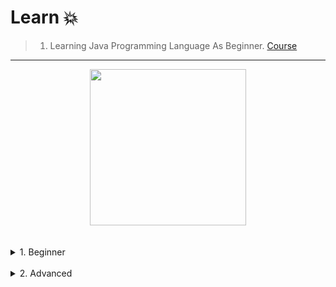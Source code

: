 # Learn 💥

> 1) Learning Java Programming Language As Beginner. [Course](https://www.udemy.com/course/java-for-beginners-in-arabic-2023/)
---

<div align="center">
<!-- Title: -->
  <a href="https://www.udemy.com/course/java-for-beginners-in-arabic-2023/">
    <img src="https://github.com/DevIA3kl/other/blob/master/more/Udemy_Java.png" height="250">
  </a>
  </div>
<br><br>
<details>
<summary>
1. Beginner
<br><br>
</summary>
  
<details>
<summary>Section 1</summary><br>

  - [know basics](Beginner/Lectures/0/)
  - [Basic Input And Output](Beginner/Lectures/1/)
  - [Variables And Basic Data Types](Beginner/Lectures/2/)
  - [Const](Beginner/Lectures/3/)
  - [Namespaces](Beginner/Lectures/4/)
  - [Typedef And Type Aliases](Beginner/Lectures/5/)
  - [Arithmetic Operators](Beginner/Lectures/6/)
  - [Type Conversion](Beginner/Lectures/7/)
  - [User Input](Beginner/Lectures/8/)
  - [Useful Math-Related Functions](Beginner/Lectures/9/)
  - [Calculates the Hypotenuse](Beginner/Lectures/10/)
  - [If Statments](Beginner/Lectures/11/)
  - [Switches](Beginner/Lectures/12/)
  - [Console Calculator Program](Beginner/Lectures/13/)
</details>

<details>
<summary>Section 2</summary><br>

  - [Ternary Operator](Beginner/Lectures/14/)
  - [Logical Operators](Beginner/Lectures/15/)
  - [Temperature Conversion Program](Beginner/Lectures/16/)
  - [Useful String Methods](Beginner/Lectures/17/)
  - [While Loops](Beginner/Lectures/18/)
  - [Do While Loops](Beginner/Lectures/19/)
  - [For Loops](Beginner/Lectures/20/)
  - [Break And Continue](Beginner/Lectures/21/)
  - [Nested Loops](Beginner/Lectures/22/)
  - [Random Number Generator](Beginner/Lectures/23/)
  - [Random Event Generator](Beginner/Lectures/24/)
  - [Number Guessing Game](Beginner/Lectures/25/)
  - [User defined Functions](Beginner/Lectures/26/)
  - [Return Keyword](Beginner/Lectures/27/)
  - [Overloaded Functions](Beginner/Lectures/28/)
  - [Variable Scope](Beginner/Lectures/29/)
  - [Banking Practice Program](Beginner/Lectures/30/)
  
</details>

<details>
<summary>Section 3</summary><br>

  - [Rock Paper Scissors Game](Beginner/Lectures/31/)
  - [Arrays](Beginner/Lectures/32/)
  - [Sizeof() Operator](Beginner/Lectures/33/)
  - [Iterate Over An Array](Beginner/Lectures/34/)
  - [Foreach Loop](Beginner/Lectures/35/)
  - [Map](Beginner/Lectures/36/)
  - [Pass Array to a Function](Beginner/Lectures/37/)
  - [Search an Array For an Element](Beginner/Lectures/38/)
  - [Sort an Array](Beginner/Lectures/39/)
</details>

<details>
<summary>Section 4</summary><br>

  - [fill() Function](Beginner/Lectures/40/)
  - [User Input to Fill an Array](Beginner/Lectures/41/)
  - [Multidimensional Arrays](Beginner/Lectures/42/)
  - [Quiz Game](Beginner/Lectures/43/)
  - [Memory Adresses](Beginner/Lectures/44/)
  - [Pass by VALUE vs Pass by REFERENCE](Beginner/Lectures/45/)

</details>  
  

<details>
<summary>Section 5</summary><br>
  
  - [Const Parameters](Beginner/Lectures/46/)
  - [Credit card validator program](Beginner/Lectures/47/)
  - [Pointers](Beginner/Lectures/48/)
  - [Null Pointers](Beginner/Lectures/49/)
  - [TIC TAC TOE Game](Beginner/Lectures/50/)

</details> 

<details>
<summary>Section 6</summary><br>
  
  - [Dynamic Memory](Beginner/Lectures/51/)
  - [Recursion](Beginner/Lectures/52/)
  - [Function Templates](Beginner/Lectures/53/)
  - [Structs](Beginner/Lectures/54/)
  - [Pass Structs as Arguments](Beginner/Lectures/55/)
  - [Enums](Beginner/Lectures/56/)
  - [Object Oriented Programming(OOP)](Beginner/Lectures/57/)
  - [Constructors](Beginner/Lectures/58/)
  - [Constructor Overloading](Beginner/Lectures/59/)
  - [Getters and Setters](Beginner/Lectures/60/)
  - [Inheritance](Beginner/Lectures/61/)
  
</details> 

  

</details>

<details>
<summary>
2. Advanced
<br>
</summary>

- Soon.
</details>
